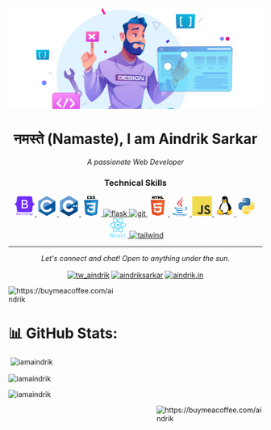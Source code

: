 <p align="center"><img src="https://github.com/iamaindrik/iamaindrik/blob/main/banner_aindriks.jpg" width="1380px" ></p>
<h1 align="center">नमस्ते (Namaste), I am Aindrik Sarkar</h1>
<p align="center">
<i>A passionate Web Developer</i></p>

<h3 align="center"> Technical Skills </h3>
<p align="center"> <a href="https://getbootstrap.com" target="_blank" rel="noreferrer"> <img src="https://raw.githubusercontent.com/devicons/devicon/master/icons/bootstrap/bootstrap-plain-wordmark.svg" alt="bootstrap" width="40" height="40"/> </a> <a href="https://www.cprogramming.com/" target="_blank" rel="noreferrer"> <img src="https://raw.githubusercontent.com/devicons/devicon/master/icons/c/c-original.svg" alt="c" width="40" height="40"/> </a> <a href="https://www.w3schools.com/cpp/" target="_blank" rel="noreferrer"> <img src="https://raw.githubusercontent.com/devicons/devicon/master/icons/cplusplus/cplusplus-original.svg" alt="cplusplus" width="40" height="40"/> </a> <a href="https://www.w3schools.com/css/" target="_blank" rel="noreferrer"> <img src="https://raw.githubusercontent.com/devicons/devicon/master/icons/css3/css3-original-wordmark.svg" alt="css3" width="40" height="40"/> </a> <a href="https://flask.palletsprojects.com/" target="_blank" rel="noreferrer"> <img src="https://www.vectorlogo.zone/logos/pocoo_flask/pocoo_flask-icon.svg" alt="flask" width="40" height="40"/> </a> <a href="https://git-scm.com/" target="_blank" rel="noreferrer"> <img src="https://www.vectorlogo.zone/logos/git-scm/git-scm-icon.svg" alt="git" width="40" height="40"/> </a> <a href="https://www.w3.org/html/" target="_blank" rel="noreferrer"> <img src="https://raw.githubusercontent.com/devicons/devicon/master/icons/html5/html5-original-wordmark.svg" alt="html5" width="40" height="40"/> </a> <a href="https://www.java.com" target="_blank" rel="noreferrer"> <img src="https://raw.githubusercontent.com/devicons/devicon/master/icons/java/java-original.svg" alt="java" width="40" height="40"/> </a> <a href="https://developer.mozilla.org/en-US/docs/Web/JavaScript" target="_blank" rel="noreferrer"> <img src="https://raw.githubusercontent.com/devicons/devicon/master/icons/javascript/javascript-original.svg" alt="javascript" width="40" height="40"/> </a> <a href="https://www.linux.org/" target="_blank" rel="noreferrer"> <img src="https://raw.githubusercontent.com/devicons/devicon/master/icons/linux/linux-original.svg" alt="linux" width="40" height="40"/> </a> <a href="https://www.python.org" target="_blank" rel="noreferrer"> <img src="https://raw.githubusercontent.com/devicons/devicon/master/icons/python/python-original.svg" alt="python" width="40" height="40"/> </a> <a href="https://reactjs.org/" target="_blank" rel="noreferrer"> <img src="https://raw.githubusercontent.com/devicons/devicon/master/icons/react/react-original-wordmark.svg" alt="react" width="40" height="40"/> </a> <a href="https://tailwindcss.com/" target="_blank" rel="noreferrer"> <img src="https://www.vectorlogo.zone/logos/tailwindcss/tailwindcss-icon.svg" alt="tailwind" width="40" height="40"/> </a> </p>
<hr>
<p align="center">
<i>Let's connect and chat! Open to anything under the sun.</i><br>
<p align="center">
<a href="https://twitter.com/tw_aindrik" target="blank"><img align="center" src="https://raw.githubusercontent.com/rahuldkjain/github-profile-readme-generator/master/src/images/icons/Social/twitter.svg" alt="tw_aindrik" height="30" width="40" /></a>
<a href="https://linkedin.com/in/aindriksarkar" target="blank"><img align="center" src="https://raw.githubusercontent.com/rahuldkjain/github-profile-readme-generator/master/src/images/icons/Social/linked-in-alt.svg" alt="aindriksarkar" height="30" width="40" /></a>
<a href="https://instagram.com/aindrik.in" target="blank"><img align="center" src="https://raw.githubusercontent.com/rahuldkjain/github-profile-readme-generator/master/src/images/icons/Social/instagram.svg" alt="aindrik.in" height="30" width="40" /></a>
</p>




<p><a href="https://www.buymeacoffee.com/aindrik"> <img align="left" src="https://cdn.buymeacoffee.com/buttons/v2/default-yellow.png" height="50" width="210" alt="https://buymeacoffee.com/aindrik" /></a></p><br><br>

# 📊 GitHub Stats:
<p>&nbsp;<img align="center" src="https://github-readme-stats.vercel.app/api?username=iamaindrik&show_icons=true&locale=en" alt="iamaindrik" /></p>

<p><img align="center" src="https://github-readme-streak-stats.herokuapp.com/?user=iamaindrik&" alt="iamaindrik" /></p>

<p align="left"> <img src="https://komarev.com/ghpvc/?username=iamaindrik&label=Profile%20views&color=0e75b6&style=flat" alt="iamaindrik" /> <p><a href="https://www.buymeacoffee.com/aindrik"> <img align="right" src="https://cdn.buymeacoffee.com/buttons/v2/default-yellow.png" height="50" width="210" alt="https://buymeacoffee.com/aindrik" /></a></p><br><br> </p>
